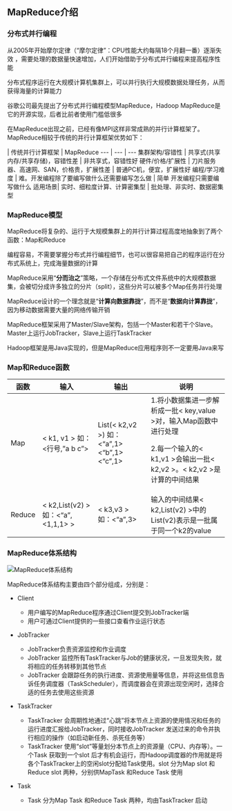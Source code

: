 ## MapReduce介绍

### 分布式并行编程

从2005年开始摩尔定律（“摩尔定律”：CPU性能大约每隔18个月翻一番）逐渐失效 ，需要处理的数据量快速增加，人们开始借助于分布式并行编程来提高程序性能 

分布式程序运行在大规模计算机集群上，可以并行执行大规模数据处理任务，从而获得海量的计算能力谷歌公司最先提出了分布式并行编程模型MapReduce，Hadoop MapReduce是它的开源实现，后者比前者使用门槛低很多 

在MapReduce出现之前，已经有像MPI这样非常成熟的并行计算框架了。MapReduce相较于传统的并行计算框架优势如下：

 | 传统并行计算框架 | MapReduce
 --- | --- | ---
 集群架构/容错性 | 共享式(共享内存/共享存储)，容错性差 | 非共享式，容错性好
 硬件/价格/扩展性 | 刀片服务器、高速网、SAN，价格贵，扩展性差 | 普通PC机，便宜，扩展性好
 编程/学习难度 | 难。开发编程除了要编写做什么还需要编写怎么做 | 简单 开发编程只需要编写做什么
 适用场景| 实时、细粒度计算、计算密集型 | 批处理、非实时、数据密集型

### MapReduce模型
MapReduce将复杂的、运行于大规模集群上的并行计算过程高度地抽象到了两个函数：Map和Reduce编程容易，不需要掌握分布式并行编程细节，也可以很容易把自己的程序运行在分布式系统上，完成海量数据的计算

MapReduce采用“**分而治之**”策略，一个存储在分布式文件系统中的大规模数据集，会被切分成许多独立的分片（split），这些分片可以被多个Map任务并行处理

MapReduce设计的一个理念就是“**计算向数据靠拢**”，而不是“**数据向计算靠拢**”，因为移动数据需要大量的网络传输开销

MapReduce框架采用了Master/Slave架构，包括一个Master和若干个Slave。Master上运行JobTracker，Slave上运行TaskTracker 

Hadoop框架是用Java实现的，但是MapReduce应用程序则不一定要用Java来写 

### Map和Reduce函数
<table>
<thead>
<th>函数</th>
<th>输入</th>
<th>输出</th>
<th>说明</th>
</thead>
<tbody>
<tr>
<td>Map</td>
<td>
< k1, v1 >如：<行号,”a b c”>
</td>
<td>
List(< k2,v2 >)如：<“a”,1><“b”,1><“c”,1>
</td>
<td>
1.将小数据集进一步解析成一批< key,value >对，输入Map函数中进行处理
2.每一个输入的< k1,v1 >会输出一批< k2,v2 >。< k2,v2 >是计算的中间结果
</td>
</tr>
<tr>
<td>Reduce</td>
<td>< k2,List(v2) >如：<“a”,<1,1,1> ></td>
<td>
< k3,v3 >如：<“a”,3>
</td>
<td>
输入的中间结果< k2,List(v2) >中的List(v2)表示是一批属于同一个k2的value 
</td>
</tr>
</tbody>
</table>

### MapReduce体系结构

![MapReduce体系结构]()

MapReduce体系结构主要由四个部分组成，分别是：

- Client
	- 用户编写的MapReduce程序通过Client提交到JobTracker端	- 用户可通过Client提供的一些接口查看作业运行状态
- JobTracker
	- JobTracker负责资源监控和作业调度	- JobTracker 监控所有TaskTracker与Job的健康状况，一旦发现失败，就将相应的任务转移到其他节点	- JobTracker 会跟踪任务的执行进度、资源使用量等信息，并将这些信息告诉任务调度器（TaskScheduler），而调度器会在资源出现空闲时，选择合适的任务去使用这些资源 

- TaskTracker
	- TaskTracker 会周期性地通过“心跳”将本节点上资源的使用情况和任务的运行进度汇报给JobTracker，同时接收JobTracker 发送过来的命令并执行相应的操作（如启动新任务、杀死任务等） 	- TaskTracker 使用“slot”等量划分本节点上的资源量（CPU、内存等）。一个Task 获取到一个slot 后才有机会运行，而Hadoop调度器的作用就是将各个TaskTracker上的空闲slot分配给Task使用。slot 分为Map slot 和Reduce slot 两种，分别供MapTask 和Reduce Task 使用 		
- Task
	- Task 分为Map Task 和Reduce Task 两种，均由TaskTracker 启动 	